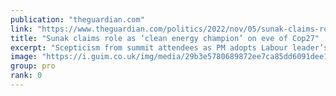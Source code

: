 ```yaml
---
publication: "theguardian.com"
link: "https://www.theguardian.com/politics/2022/nov/05/sunak-claims-role-as-clean-energy-champion-on-eve-of-cop27"
title: "Sunak claims role as ‘clean energy champion’ on eve of Cop27"
excerpt: "Scepticism from summit attendees as PM adopts Labour leader’s stated aim of making UK a green ‘superpower’"
image: "https://i.guim.co.uk/img/media/29b3e5780689872ee7ca85dd6091dee1480a30be/1197_846_2891_1735/master/2891.jpg?width=1200&height=630&quality=85&auto=format&fit=crop&overlay-align=bottom%2Cleft&overlay-width=100p&overlay-base64=L2ltZy9zdGF0aWMvb3ZlcmxheXMvdG8tZGVmYXVsdC5wbmc&enable=upscale&s=0c755fbadc63f5e0dfccebd54580f3a5"
group: pro
rank: 0
---
```

